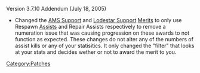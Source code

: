 Version 3.7.10 Addendum (July 18, 2005)

- Changed the [AMS Support](/AMS_Support "wikilink") and [Lodestar
  Support](/Lodestar_Support "wikilink")
  [Merits](/Merit_Commendations "wikilink") to only use Respawn
  [Assists](/Assist "wikilink") and Repair Assists respectively to
  remove a numeration issue that was causing progression on these
  awards to not function as expected. These changes do not alter any
  of the numbers of assist kills or any of your statisitics. It only
  changed the "filter" that looks at your stats and decides wether or
  not to award the merit to you.

[Category:Patches](/Category:Patches "wikilink")
